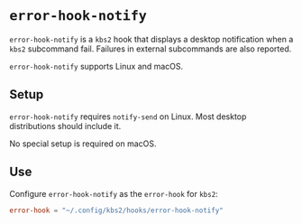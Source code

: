 `error-hook-notify`
=================

`error-hook-notify` is a `kbs2` hook that displays a desktop notification
when a `kbs2` subcommand fail. Failures in external subcommands are also
reported.

`error-hook-notify` supports Linux and macOS.

## Setup

`error-hook-notify` requires `notify-send` on Linux. Most desktop
distributions should include it.

No special setup is required on macOS.

## Use

Configure `error-hook-notify` as the `error-hook` for `kbs2`:

```toml
error-hook = "~/.config/kbs2/hooks/error-hook-notify"
```
